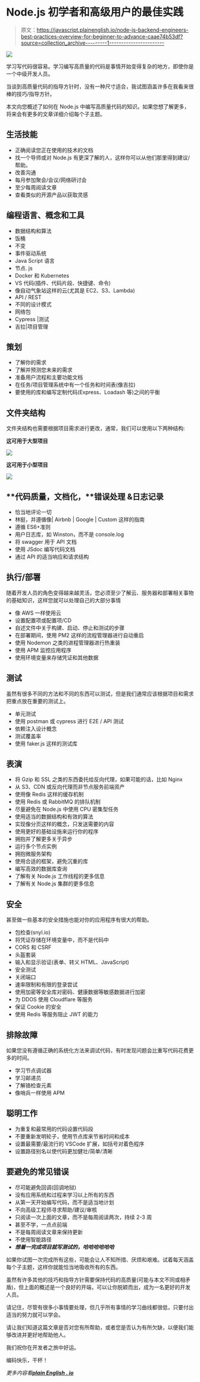 # Node.js 初学者和高级用户的最佳实践

> 原文：<https://javascript.plainenglish.io/node-js-backend-engineers-best-practices-overview-for-beginner-to-advance-caae74b53df?source=collection_archive---------1----------------------->

![](img/372fd7ce633a1bbd50dc21c88abf2211.png)

学习写代码很容易。学习编写高质量的代码是事情开始变得复杂的地方，即使你是一个中级开发人员。

当谈到高质量代码的指导方针时，没有一种尺寸适合，我试图涵盖许多在我看来很棒的技巧/指导方针。

本文向您概述了如何在 Node.js 中编写高质量代码的知识。如果您想了解更多，将来会有更多的文章详细介绍每个子主题。

## 生活技能

*   正确阅读您正在使用的技术的文档
*   找一个导师或对 Node.js 有更深了解的人，这样你可以从他们那里得到建议/帮助。
*   改善沟通
*   每月参加聚会/会议/网络研讨会
*   至少每周阅读文章
*   查看类似的开源产品以获取灵感

## 编程语言、概念和工具

*   数据结构和算法
*   饭桶
*   不变
*   事件驱动系统
*   Java Script 语言
*   节点. js
*   Docker 和 Kubernetes
*   VS 代码(插件、代码片段、快捷键、命令)
*   像自动气象站这样的云(尤其是 EC2、S3、Lambda)
*   API / REST
*   不同的设计模式
*   网络包
*   Cypress |测试
*   吉拉|项目管理

## **策划**

*   了解你的需求
*   了解并预测您未来的需求
*   准备用户流程和主要功能文档
*   在任务/项目管理系统中有一个任务和时间表(像吉拉)
*   要使用的库和编写定制代码(Express、Loadash 等)之间的平衡

## **文件夹结构**

文件夹结构也需要根据项目需求进行更改，通常，我们可以使用以下两种结构:

**这可用于大型项目**

![](img/9c563d44aa484c0b34527e97126176a4.png)

**这可用于小型项目**

![](img/f14e7d304c3ed82fca7187a40af5ff3c.png)

## **代码质量，文档化，**错误处理 **&日志记录**

*   恰当地评论一切
*   林挺，并遵循像| Airbnb | Google | Custom 这样的指南
*   遵循 ES6+准则
*   用户日志库，如 Winston，而不是 console.log
*   将 swagger 用于 API 文档
*   使用 JSdoc 编写代码文档
*   通过 API 的适当响应和请求结构

## **执行/部署**

随着开发人员的角色变得越来越灵活，您必须至少了解云、服务器和部署相关事物的基础知识，这样您就可以处理自己的大部分事情

*   像 AWS 一样使用云
*   设置配置项或配置项/CD
*   自述文件中关于构建、启动、停止和测试的步骤
*   在部署期间，使用 PM2 这样的流程管理器进行自动重启
*   使用 Nodemon 之类的进程管理器进行热重装
*   使用 APM 监控应用程序
*   使用环境变量来存储凭证和其他数据

## **测试**

虽然有很多不同的方法和不同的东西可以测试，但是我们通常应该根据项目和需求把重点放在重要的测试上。

*   单元测试
*   使用 postman 或 cypress 进行 E2E / API 测试
*   依赖注入设计概念
*   测试覆盖率
*   使用 faker.js 这样的测试库

## 表演

*   将 Gzip 和 SSL 之类的东西委托给反向代理，如果可能的话，比如 Nginx
*   从 S3、CDN 或反向代理而非节点服务前端资产
*   使用像 Redis 这样的缓存机制
*   使用 Redis 或 RabbitMQ 的排队机制
*   尽量避免在 Node.js 中使用 CPU 密集型任务
*   使用适当的数据结构和有效的算法
*   实现像分页这样的概念，只发送需要的内容
*   使用更好的基础设施来运行你的程序
*   拥抱并了解更多关于异步
*   运行多个节点实例
*   拥抱微服务架构
*   使用合适的框架，避免沉重的库
*   编写高效的数据库查询
*   了解有关 Node.js 工作线程的更多信息
*   了解有关 Node.js 集群的更多信息

## **安全**

甚至做一些基本的安全措施也能对你的应用程序有很大的帮助。

*   包检查(snyl.io)
*   将凭证存储在环境变量中，而不是代码中
*   CORS 和 CSRF
*   头盔套装
*   输入和显示验证(表单、转义 HTML、JavaScript)
*   安全测试
*   关闭端口
*   速率限制和有限的登录尝试
*   使用加密等安全库对密码、健康数据等敏感数据进行加密
*   为 DDOS 使用 Cloudflare 等服务
*   保证 Cookie 的安全
*   使用 Redis 等服务阻止 JWT 的能力

## 排除故障

如果您没有遵循正确的系统化方法来调试代码，有时发现问题会比重写代码花费更多的时间。

*   学习节点调试器
*   学习邮递员
*   了解铬检查元素
*   像哨兵一样使用 APM

## 聪明工作

*   为重复和最常用的代码设置代码段
*   不要重新发明轮子，使用节点库来节省时间和成本
*   设置最需要/最流行的 VSCode 扩展，如括号对着色程序
*   设置路径别名以使代码更加健壮/简单/清晰

## 要避免的常见错误

*   尽可能避免回调(回调地狱)
*   没有应用系统和过程来学习以上所有的东西
*   从第一天开始编写代码，而不是适当地计划
*   不向高级工程师寻求帮助/建议/审核
*   只阅读一次上面的文章，而不是每周阅读两次，持续 2-3 周
*   甚至不学，一点点前端
*   不是每周阅读文章来保持更新
*   不使用智能路径
*   ***想着一完成项目就写测试的，哈哈哈哈哈哈***

如果你试图一次完成所有这些，可能会让人不知所措、厌烦和艰难。试着每天涵盖每个子主题，这样你就能恰当地吸收所有的东西。

虽然有许多其他的技巧和指导方针需要保持代码的高质量(可能与本文不同或相矛盾)，但上面的概述是一个良好的开端，可以让你脱颖而出，成为一名更好的开发人员。

请记住，尽管有很多小事情要处理，但几乎所有事情的学习曲线都很低，只要付出适当的努力就可以学会。

请让我们知道这篇文章是否对您有所帮助，或者您是否认为有所欠缺，以便我们能够改进并更好地帮助他人。

我们祝你在开发者之旅中好运。

编码快乐，干杯！

*更多内容看*[***plain English . io***](http://plainenglish.io/)